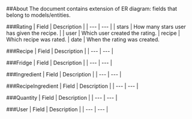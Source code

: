 ##About
The document contains extension of ER diagram: fields that belong to models/entities.

###Rating
| Field | Description |
| --- | --- |
| stars | How many stars user has given the recipe. |
| user | Which user created the rating.
| recipe | Which recipe was rated.
| date | When the rating was created.

###Recipe
| Field | Description |
| --- | --- |

###Fridge
| Field | Description |
| --- | --- |

###Ingredient
| Field | Description |
| --- | --- |

###RecipeIngredient
| Field | Description |
| --- | --- |

###Quantity
| Field | Description |
| --- | --- |

###User
| Field | Description |
| --- | --- |
